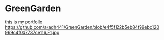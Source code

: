 # GreenGarden
this is my portfollo
https://github.com/akadh441/GreenGarden/blob/e4f5f122b5eb84f99ebc120969c4f047737ce116/F1.jpg
